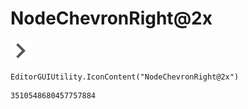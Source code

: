 # NodeChevronRight@2x
![](/img/NodeChevronRight@2x.png)

``` CSharp
EditorGUIUtility.IconContent("NodeChevronRight@2x")
```
```
3510548680457757884
```
